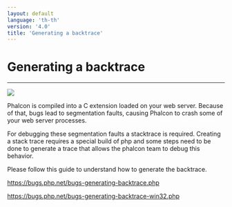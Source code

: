 ```yaml
---
layout: default
language: 'th-th'
version: '4.0'
title: 'Generating a backtrace'
---
```


# Generating a backtrace

* * *

![](/assets/images/document-status-stable-success.svg)

Phalcon is compiled into a C extension loaded on your web server. Because of that, bugs lead to segmentation faults, causing Phalcon to crash some of your web server processes.

For debugging these segmentation faults a stacktrace is required. Creating a stack trace requires a special build of php and some steps need to be done to generate a trace that allows the phalcon team to debug this behavior.

Please follow this guide to understand how to generate the backtrace.

<https://bugs.php.net/bugs-generating-backtrace.php>

<https://bugs.php.net/bugs-generating-backtrace-win32.php>